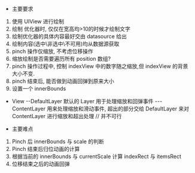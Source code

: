
* 主要要求

1. 使用 UIView 进行绘制
2. 绘制 优化器时, 仅仅在宽高均>10的时候才绘制文字
3. 绘制优化器的具体内容最好交由 datasource 给出
4. 绘制内容(选中\非选中\不可用)均从数据源获取
4. pinch 操作仅缩放, 不考虑位移操作
5. 缩放绘制是否需要遍历所有 position 数组?
6. pinch 操作过程中, 控制 indexView 中的数字随之缩放,但 indexView 的背景大小不变.
7. pinch 结束后, 能否做到动画回弹到原来大小
8. 设置一个 innerBounds

- View
--DefaultLayer 默认的 Layer 用于处理缩放和回弹事件
---ContentLayer 用来处理缩放和滑动事件, 超出的部分交给 DefaultLayer 来对 ContentLayer 进行缩放和超出处理
// 并不可行

* 主要难点

1. Pinch 后 innerBounds 与 scale 的判断
2. Pinch 结束后归位动画的计算
3. 根据当前的 innerBounds 与 currentScale 计算 indexRect 与 itemsRect
4. 位移结束之后的动画回弹
